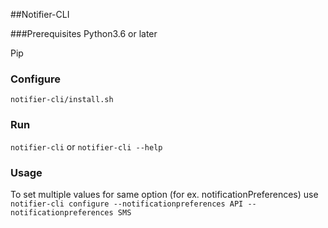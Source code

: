 ##Notifier-CLI

###Prerequisites
Python3.6 or later

Pip

### Configure
```notifier-cli/install.sh```

### Run

 ```notifier-cli``` or ```notifier-cli --help```

### Usage

   To set multiple values for same option (for ex. notificationPreferences) use
```notifier-cli configure --notificationpreferences API --notificationpreferences SMS```

